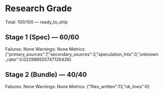 # Research Grade
Total: 100/100 — ready_to_ship

## Stage 1 (Spec) — 60/60
Failures: None
Warnings: None
Metrics: {"primary_sources":7,"secondary_sources":3,"speculation_hits":0,"unknown_ratio":0.022988505747126436}

## Stage 2 (Bundle) — 40/40
Failures: None
Warnings: None
Metrics: {"files_written":13,"ok_lines":0}